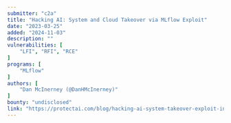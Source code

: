 ```yaml
---
submitter: "c2a"
title: "Hacking AI: System and Cloud Takeover via MLflow Exploit"
date: "2023-03-25"
added: "2024-11-03"
description: ""
vulnerabilities: [
    "LFI", "RFI", "RCE"
]
programs: [
    "MLflow"
]
authors: [
    "Dan McInerney (@DanHMcInerney)"
]
bounty: "undisclosed"
link: "https://protectai.com/blog/hacking-ai-system-takeover-exploit-in-mlflow"
---
```




